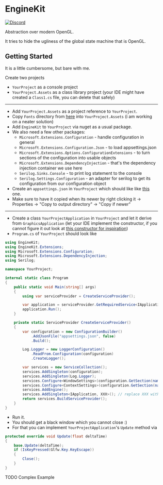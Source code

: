# EngineKit

[![Discord](https://img.shields.io/discord/846125233807163437?style=plastic&logo=discord&logoColor=orange&label=EngineKit)](https://discord.gg/VxEaZ3B4Tg)

Abstraction over modern OpenGL.

It tries to hide the ugliness of the global state machine that is OpenGL.

## Getting Started

It is a little cumbersome, but bare with me.

Create two projects

- `YourProject` as a console project
- `YourProject.Assets` as a class library project (your IDE might have created a `Class1.cs` file, you can delete that safely)
---

- Add `YourProject.Assets` as a project reference to `YourProject`.
- Copy `Fonts` directory from [here](https://github.com/deccer/EngineKit/tree/main/examples/ForwardRendering/ForwardRendering.Assets) into `YourProject.Assets` (i am working on a neater solution)
- Add `EngineKit` to `YourProject` via nuget as a usual package.
- We also need a few other packages:
  - `Microsoft.Extensions.Configuration` - handle configuration in general 
  - `Microsoft.Extensions.Configuration.Json` - to load appsettings.json
  - `Microsoft.Extensions.Options.ConfigurationExtensions` - to turn sections of the configuration into usable objects
  - `Microsoft.Extensions.DependencyInjection` - that's the dependency injection container we use here
  - `Serilog.Sinks.Console` - to print log statement to the console
  - `Serilog.Settings.Configuration` - an adapter for serilog to get its configuration from our configuration object
- Create an `appsettings.json` in `YourProject` which should like like [this](https://github.com/deccer/EngineKit/blob/main/examples/ForwardRendering/ForwardRendering/appsettings.json) one.
- Make sure to have it copied when its newer by right clicking it -> Properties -> "Copy to output directory" -> "Copy if newer"
---
- Create a class `YourProjectApplication` in `YourProject` and let it derive from `GraphicsApplication` (let your IDE implement the constructor, if you cannot figure it out look at [this constructor for inspiration](https://github.com/deccer/EngineKit/blob/main/examples/ForwardRendering/ForwardRendering/ForwardRendererApplication.cs#L69C26-L69C26))
- `Program.cs` of `YourProject` should look like
```cs
using EngineKit;
using EngineKit.Extensions;
using Microsoft.Extensions.Configuration;
using Microsoft.Extensions.DependencyInjection;
using Serilog;

namespace YourProject;

internal static class Program
{
    public static void Main(string[] args)
    {
        using var serviceProvider = CreateServiceProvider();

        var application = serviceProvider.GetRequiredService<IApplication>();
        application.Run();
    }

    private static ServiceProvider CreateServiceProvider()
    {
        var configuration = new ConfigurationBuilder()
            .AddJsonFile("appsettings.json", false)
            .Build();

        Log.Logger = new LoggerConfiguration()
            .ReadFrom.Configuration(configuration)
            .CreateLogger();

        var services = new ServiceCollection();
        services.AddSingleton(configuration);
        services.AddSingleton(Log.Logger);
        services.Configure<WindowSettings>(configuration.GetSection(nameof(WindowSettings)));
        services.Configure<ContextSettings>(configuration.GetSection(nameof(ContextSettings)));
        services.AddEngine();
        services.AddSingleton<IApplication, XXX>(); // replace XXX with YourProjectApplication 
        return services.BuildServiceProvider();
    }
}
```
- Run it. 
- You should get a black window which you cannot close :)
- For that you can implement `YourProjectApplication`'s `Update` method via
```cs
protected override void Update(float deltaTime)
{
    base.Update(deltaTime);
    if (IsKeyPressed(Glfw.Key.KeyEscape))
    {
        Close();
    }
}
```

TODO Complex Example